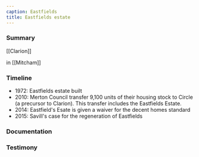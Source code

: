 ```yaml
---
caption: Eastfields
title: Eastfields estate
---
```


### Summary

[[Clarion]]

in [[Mitcham]]

### Timeline

- 1972: Eastfields estate built
- 2010: Merton Council transfer 9,100 units of their housing stock to Circle (a precursor to Clarion). This transfer includes the Eastfields Estate. 
- 2014: Eastfield's Esate is given a waiver for the decent homes standard
- 2015: Savill's case for the regeneration of Eastfields

### Documentation

### Testimony

